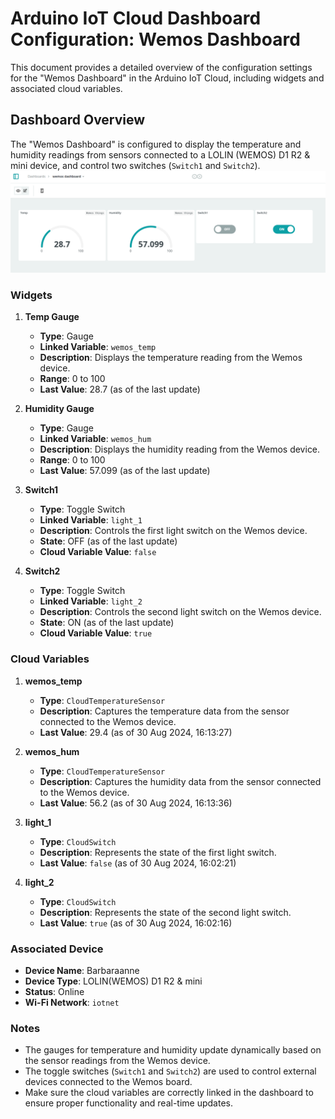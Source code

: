 # Arduino IoT Cloud Dashboard Configuration: Wemos Dashboard

This document provides a detailed overview of the configuration settings for the "Wemos Dashboard" in the Arduino IoT Cloud, including widgets and associated cloud variables.

## Dashboard Overview

The "Wemos Dashboard" is configured to display the temperature and humidity readings from sensors connected to a LOLIN (WEMOS) D1 R2 & mini device, and control two switches (`Switch1` and `Switch2`).
![Dashboard](dashboard.png)

### Widgets

1. **Temp Gauge**
   - **Type**: Gauge
   - **Linked Variable**: `wemos_temp`
   - **Description**: Displays the temperature reading from the Wemos device.
   - **Range**: 0 to 100
   - **Last Value**: 28.7 (as of the last update)

2. **Humidity Gauge**
   - **Type**: Gauge
   - **Linked Variable**: `wemos_hum`
   - **Description**: Displays the humidity reading from the Wemos device.
   - **Range**: 0 to 100
   - **Last Value**: 57.099 (as of the last update)

3. **Switch1**
   - **Type**: Toggle Switch
   - **Linked Variable**: `light_1`
   - **Description**: Controls the first light switch on the Wemos device.
   - **State**: OFF (as of the last update)
   - **Cloud Variable Value**: `false`

4. **Switch2**
   - **Type**: Toggle Switch
   - **Linked Variable**: `light_2`
   - **Description**: Controls the second light switch on the Wemos device.
   - **State**: ON (as of the last update)
   - **Cloud Variable Value**: `true`

### Cloud Variables

1. **wemos_temp**
   - **Type**: `CloudTemperatureSensor`
   - **Description**: Captures the temperature data from the sensor connected to the Wemos device.
   - **Last Value**: 29.4 (as of 30 Aug 2024, 16:13:27)

2. **wemos_hum**
   - **Type**: `CloudTemperatureSensor`
   - **Description**: Captures the humidity data from the sensor connected to the Wemos device.
   - **Last Value**: 56.2 (as of 30 Aug 2024, 16:13:36)

3. **light_1**
   - **Type**: `CloudSwitch`
   - **Description**: Represents the state of the first light switch.
   - **Last Value**: `false` (as of 30 Aug 2024, 16:02:21)

4. **light_2**
   - **Type**: `CloudSwitch`
   - **Description**: Represents the state of the second light switch.
   - **Last Value**: `true` (as of 30 Aug 2024, 16:02:16)

### Associated Device

- **Device Name**: Barbaraanne
- **Device Type**: LOLIN(WEMOS) D1 R2 & mini
- **Status**: Online
- **Wi-Fi Network**: `iotnet`

### Notes

- The gauges for temperature and humidity update dynamically based on the sensor readings from the Wemos device.
- The toggle switches (`Switch1` and `Switch2`) are used to control external devices connected to the Wemos board.
- Make sure the cloud variables are correctly linked in the dashboard to ensure proper functionality and real-time updates.
